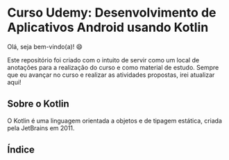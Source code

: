 # Curso Udemy: Desenvolvimento de Aplicativos Android usando Kotlin

Olá, seja bem-vindo(a)! 😄

Este repositório foi criado com o intuito de servir como um local de anotações para a realização do curso e como material de estudo. 
Sempre que eu avançar no curso e realizar as atividades propostas, irei atualizar aqui!

## Sobre o Kotlin

O Kotlin é uma linguagem orientada a objetos e de tipagem estática, criada pela JetBrains em 2011. 

## Índice
